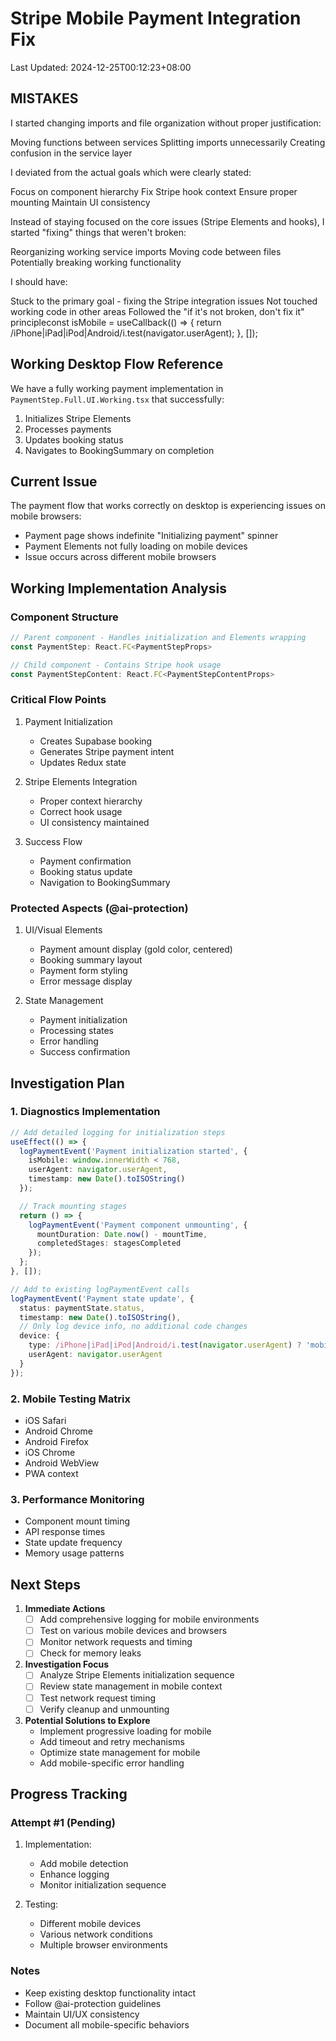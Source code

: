 # Stripe Mobile Payment Integration Fix

Last Updated: 2024-12-25T00:12:23+08:00


## MISTAKES ##
I started changing imports and file organization without proper justification:

Moving functions between services
Splitting imports unnecessarily
Creating confusion in the service layer

I deviated from the actual goals which were clearly stated:

Focus on component hierarchy
Fix Stripe hook context
Ensure proper mounting
Maintain UI consistency

Instead of staying focused on the core issues (Stripe Elements and hooks), I started "fixing" things that weren't broken:

Reorganizing working service imports
Moving code between files
Potentially breaking working functionality

I should have:

Stuck to the primary goal - fixing the Stripe integration issues
Not touched working code in other areas
Followed the "if it's not broken, don't fix it" principleconst isMobile = useCallback(() => {
  return /iPhone|iPad|iPod|Android/i.test(navigator.userAgent);
}, []);


## Working Desktop Flow Reference
We have a fully working payment implementation in `PaymentStep.Full.UI.Working.tsx` that successfully:
1. Initializes Stripe Elements
2. Processes payments
3. Updates booking status
4. Navigates to BookingSummary on completion

## Current Issue
The payment flow that works correctly on desktop is experiencing issues on mobile browsers:
- Payment page shows indefinite "Initializing payment" spinner
- Payment Elements not fully loading on mobile devices
- Issue occurs across different mobile browsers

## Working Implementation Analysis

### Component Structure
```typescript
// Parent component - Handles initialization and Elements wrapping
const PaymentStep: React.FC<PaymentStepProps>

// Child component - Contains Stripe hook usage
const PaymentStepContent: React.FC<PaymentStepContentProps>
```

### Critical Flow Points
1. Payment Initialization
   - Creates Supabase booking
   - Generates Stripe payment intent
   - Updates Redux state

2. Stripe Elements Integration
   - Proper context hierarchy
   - Correct hook usage
   - UI consistency maintained

3. Success Flow
   - Payment confirmation
   - Booking status update
   - Navigation to BookingSummary

### Protected Aspects (@ai-protection)
1. UI/Visual Elements
   - Payment amount display (gold color, centered)
   - Booking summary layout
   - Payment form styling
   - Error message display

2. State Management
   - Payment initialization
   - Processing states
   - Error handling
   - Success confirmation

## Investigation Plan

### 1. Diagnostics Implementation
```typescript
// Add detailed logging for initialization steps
useEffect(() => {
  logPaymentEvent('Payment initialization started', {
    isMobile: window.innerWidth < 768,
    userAgent: navigator.userAgent,
    timestamp: new Date().toISOString()
  });

  // Track mounting stages
  return () => {
    logPaymentEvent('Payment component unmounting', {
      mountDuration: Date.now() - mountTime,
      completedStages: stagesCompleted
    });
  };
}, []);

// Add to existing logPaymentEvent calls
logPaymentEvent('Payment state update', {
  status: paymentState.status,
  timestamp: new Date().toISOString(),
  // Only log device info, no additional code changes
  device: {
    type: /iPhone|iPad|iPod|Android/i.test(navigator.userAgent) ? 'mobile' : 'desktop',
    userAgent: navigator.userAgent
  }
});
```

### 2. Mobile Testing Matrix
- iOS Safari
- Android Chrome
- Android Firefox
- iOS Chrome
- Android WebView
- PWA context

### 3. Performance Monitoring
- Component mount timing
- API response times
- State update frequency
- Memory usage patterns

## Next Steps

1. **Immediate Actions**
   - [ ] Add comprehensive logging for mobile environments
   - [ ] Test on various mobile devices and browsers
   - [ ] Monitor network requests and timing
   - [ ] Check for memory leaks

2. **Investigation Focus**
   - [ ] Analyze Stripe Elements initialization sequence
   - [ ] Review state management in mobile context
   - [ ] Test network request timing
   - [ ] Verify cleanup and unmounting

3. **Potential Solutions to Explore**
   - Implement progressive loading for mobile
   - Add timeout and retry mechanisms
   - Optimize state management for mobile
   - Add mobile-specific error handling

## Progress Tracking

### Attempt #1 (Pending)
1. Implementation:
   - Add mobile detection
   - Enhance logging
   - Monitor initialization sequence

2. Testing:
   - Different mobile devices
   - Various network conditions
   - Multiple browser environments

### Notes
- Keep existing desktop functionality intact
- Follow @ai-protection guidelines
- Maintain UI/UX consistency
- Document all mobile-specific behaviors
